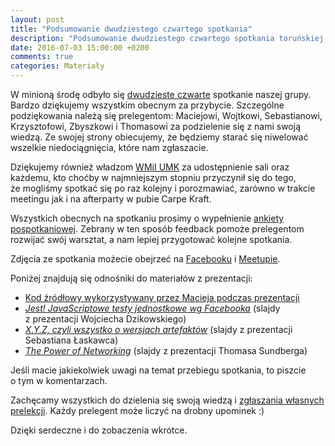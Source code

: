 ```yaml
---
layout: post
title: "Podsumowanie dwudziestego czwartego spotkania"
description: "Podsumowanie dwudziestego czwartego spotkania toruńskiej grupy użytkowników języka Java."
date: 2016-07-03 15:00:00 +0200
comments: true
categories: Materiały
---
```

W&nbsp;minioną środę odbyło się <a href="{{root_url}}/meeting/24/">dwudzieste czwarte</a> spotkanie naszej grupy. Bardzo dziękujemy wszystkim obecnym za przybycie. Szczególne podziękowania należą się prelegentom: Maciejowi, Wojtkowi, Sebastianowi, Krzysztofowi, Zbyszkowi i Thomasowi za podzielenie się z nami swoją wiedzą. Ze swojej strony obiecujemy, że będziemy starać się niwelować wszelkie niedociągnięcia, które nam zgłaszacie.

Dziękujemy również władzom <a href="https://www.mat.umk.pl" target="_blank">WMiI UMK</a> za&nbsp;udostępnienie sali oraz każdemu, kto choćby w&nbsp;najmniejszym stopniu przyczynił się do tego, że&nbsp;mogliśmy spotkać się po raz kolejny i&nbsp;porozmawiać, zarówno w&nbsp;trakcie meetingu jak i&nbsp;na afterparty w&nbsp;pubie Carpe Kraft.

Wszystkich obecnych na&nbsp;spotkaniu prosimy o&nbsp;wypełnienie <a href="http://bit.ly/24-spotkanie-Torun-JUG-ankieta" target="_blank">ankiety pospotkaniowej</a>. Zebrany w&nbsp;ten sposób feedback pomoże prelegentom rozwijać swój warsztat, a&nbsp;nam lepiej przygotować kolejne spotkania. <!--more-->

Zdjęcia ze spotkania możecie obejrzeć na&nbsp;<a href="https://www.facebook.com/TorunJUG/photos/?tab=album&album_id=1774686126088206" target="_blank">Facebooku</a> i&nbsp;<a href="http://www.meetup.com/Torun-JUG/photos/27085053/" target="_blank">Meetupie</a>.

Poniżej znajdują się odnośniki do materiałów z&nbsp;prezentacji:
<ul>
  <li>
    <a href="https://github.com/amossoma/notnullannotations" target="_blank">Kod źródłowy wykorzystywany przez Macieja podczas prezentacji</a>
  </li>
  <li>
    <a href="https://docs.google.com/presentation/d/1rQFj2DdwGYi9wbdV_F7sG3Brnk5iYByqr3a_TIihEHE" target="_blank">
      <em>Jest! JavaScriptowe testy jednostkowe wg Facebooka</em></a> (slajdy z&nbsp;prezentacji Wojciecha Dzikowskiego)
  </li>
	<li>
    <a href="https://prezi.com/_dmxsb_blwtl/versions/" target="_blank">
      <em>X.Y.Z, czyli wszystko o wersjach artefaktów</em></a> (slajdy z&nbsp;prezentacji Sebastiana Łaskawca)
  </li>
  <li>
    <a href="{{root_url}}/materials/meetings/24/The_Power_of_Networking_by_Thomas_Sundberg.pdf">
      <em>The Power of Networking</em></a> (slajdy z&nbsp;prezentacji Thomasa Sundberga)
  </li>
</ul>

Jeśli macie jakiekolwiek uwagi na&nbsp;temat przebiegu spotkania, to&nbsp;piszcie o&nbsp;tym w&nbsp;komentarzach.

Zachęcamy wszystkich do dzielenia się swoją wiedzą i&nbsp;<a href="{{root_url}}/speakers/">zgłaszania własnych prelekcji</a>. Każdy prelegent może liczyć na drobny upominek :)

Dzięki serdeczne i&nbsp;do zobaczenia wkrótce.